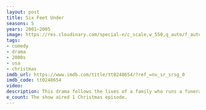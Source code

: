 ```yaml
---
layout: post
title: Six Feet Under
seasons: 5
years: 2001–2005
image: https://res.cloudinary.com/special-e/c_scale,w_550,q_auto/f_auto/Series%20posters/Six_Feet_Under.png
tags: 
- comedy
- drama
- 2000s
- usa
- christmas
imdb_url: https://www.imdb.com/title/tt0248654/?ref_=nv_sr_srsg_0
imdb_code: tt0248654
video: 
description: This drama follows the lives of a family who runs a funeral home, exploring themes of life, death, and the meaning of existence.
e_count: The show aired 1 Christmas episode.
---
```

